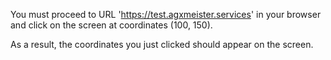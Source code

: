 You must proceed to URL 'https://test.agxmeister.services' in your browser and click on the screen at coordinates (100, 150).

As a result, the coordinates you just clicked should appear on the screen.
